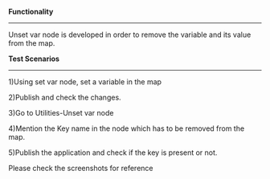 **Functionality**

-------------------

Unset var node is developed in order to remove the variable and its
value from the map.

**Test Scenarios**

---------------------

1)Using set var node, set a variable in the map

2)Publish and check the changes.

3)Go to Utilities-Unset var node

4)Mention the Key name in the node which has to be removed from the map.

5)Publish the application and check if the key is present or not.

Please check the screenshots for reference


